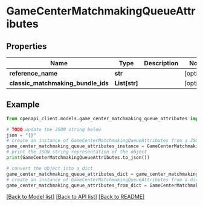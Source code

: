 # GameCenterMatchmakingQueueAttributes


## Properties

Name | Type | Description | Notes
------------ | ------------- | ------------- | -------------
**reference_name** | **str** |  | [optional] 
**classic_matchmaking_bundle_ids** | **List[str]** |  | [optional] 

## Example

```python
from openapi_client.models.game_center_matchmaking_queue_attributes import GameCenterMatchmakingQueueAttributes

# TODO update the JSON string below
json = "{}"
# create an instance of GameCenterMatchmakingQueueAttributes from a JSON string
game_center_matchmaking_queue_attributes_instance = GameCenterMatchmakingQueueAttributes.from_json(json)
# print the JSON string representation of the object
print(GameCenterMatchmakingQueueAttributes.to_json())

# convert the object into a dict
game_center_matchmaking_queue_attributes_dict = game_center_matchmaking_queue_attributes_instance.to_dict()
# create an instance of GameCenterMatchmakingQueueAttributes from a dict
game_center_matchmaking_queue_attributes_from_dict = GameCenterMatchmakingQueueAttributes.from_dict(game_center_matchmaking_queue_attributes_dict)
```
[[Back to Model list]](../README.md#documentation-for-models) [[Back to API list]](../README.md#documentation-for-api-endpoints) [[Back to README]](../README.md)


